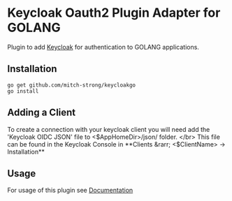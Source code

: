 # Keycloak Oauth2 Plugin Adapter for GOLANG
Plugin to add [Keycloak](http://www.keycloak.org/) for authentication to GOLANG applications.

## Installation
```
go get github.com/mitch-strong/keycloakgo
go install
```

## Adding a Client
To create a connection with your keycloak client you will need add the 'Keycloak OIDC JSON' file to <$AppHomeDir>/json/ folder. </br>
This file can be found in the Keycloak Console in **Clients &rarr; <$ClientName> &rarr; Installation**

## Usage
For usage of this plugin see [Documentation](../blob/master/USAGE.md)